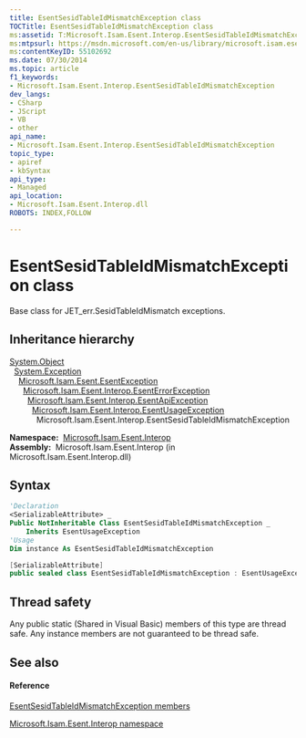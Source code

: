 ```yaml
---
title: EsentSesidTableIdMismatchException class
TOCTitle: EsentSesidTableIdMismatchException class
ms:assetid: T:Microsoft.Isam.Esent.Interop.EsentSesidTableIdMismatchException
ms:mtpsurl: https://msdn.microsoft.com/en-us/library/microsoft.isam.esent.interop.esentsesidtableidmismatchexception(v=EXCHG.10)
ms:contentKeyID: 55102692
ms.date: 07/30/2014
ms.topic: article
f1_keywords:
- Microsoft.Isam.Esent.Interop.EsentSesidTableIdMismatchException
dev_langs:
- CSharp
- JScript
- VB
- other
api_name: 
- Microsoft.Isam.Esent.Interop.EsentSesidTableIdMismatchException
topic_type: 
- apiref
- kbSyntax
api_type: 
- Managed
api_location: 
- Microsoft.Isam.Esent.Interop.dll
ROBOTS: INDEX,FOLLOW

---
```


# EsentSesidTableIdMismatchException class

Base class for JET_err.SesidTableIdMismatch exceptions.

## Inheritance hierarchy

[System.Object](https://docs.microsoft.com/dotnet/api/system.object?redirectedfrom=MSDN)  
  [System.Exception](https://docs.microsoft.com/dotnet/api/system.exception?redirectedfrom=MSDN)  
    [Microsoft.Isam.Esent.EsentException](dn292088\(v=exchg.10\).md)  
      [Microsoft.Isam.Esent.Interop.EsentErrorException](dn274314\(v=exchg.10\).md)  
        [Microsoft.Isam.Esent.Interop.EsentApiException](dn334231\(v=exchg.10\).md)  
          [Microsoft.Isam.Esent.Interop.EsentUsageException](dn350849\(v=exchg.10\).md)  
            Microsoft.Isam.Esent.Interop.EsentSesidTableIdMismatchException  

**Namespace:**  [Microsoft.Isam.Esent.Interop](hh596136\(v=exchg.10\).md)  
**Assembly:**  Microsoft.Isam.Esent.Interop (in Microsoft.Isam.Esent.Interop.dll)

## Syntax

``` vb
'Declaration
<SerializableAttribute> _
Public NotInheritable Class EsentSesidTableIdMismatchException _
    Inherits EsentUsageException
'Usage
Dim instance As EsentSesidTableIdMismatchException
```

``` csharp
[SerializableAttribute]
public sealed class EsentSesidTableIdMismatchException : EsentUsageException
```

## Thread safety

Any public static (Shared in Visual Basic) members of this type are thread safe. Any instance members are not guaranteed to be thread safe.

## See also

#### Reference

[EsentSesidTableIdMismatchException members](dn350622\(v=exchg.10\).md)

[Microsoft.Isam.Esent.Interop namespace](hh596136\(v=exchg.10\).md)

